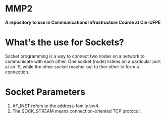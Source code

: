 # MMP2
**A repository to use in Communications Infrastructure Course at Cin-UFPE**

# What's the use for Sockets?
Socket programming is a way to connect two nodes on a network 
to communicate with each other. One socket (node) listens on a particular
port at an IP, while the other socket reacher out to ther other to form a connection.

# Socket Parameters
1. AF_INET refers to the address-family ipv4.
2. The SOCK_STREAM means connection-oriented TCP protocol.

